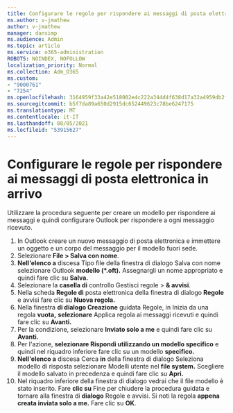 ```yaml
---
title: Configurare le regole per rispondere ai messaggi di posta elettronica in arrivo
ms.author: v-jmathew
author: v-jmathew
manager: dansimp
ms.audience: Admin
ms.topic: article
ms.service: o365-administration
ROBOTS: NOINDEX, NOFOLLOW
localization_priority: Normal
ms.collection: Adm_O365
ms.custom:
- "9000761"
- "7254"
ms.openlocfilehash: 3164959f33a42e518002e4c222a344d4f638d17a32a4959db2f903ce5cb14d81
ms.sourcegitcommit: b5f7da89a650d2915dc652449623c78be6247175
ms.translationtype: MT
ms.contentlocale: it-IT
ms.lasthandoff: 08/05/2021
ms.locfileid: "53915627"
---
```

# <a name="set-up-rules-to-reply-to-incoming-emails"></a>Configurare le regole per rispondere ai messaggi di posta elettronica in arrivo

Utilizzare la procedura seguente per creare un modello per rispondere ai messaggi e quindi configurare Outlook per rispondere a ogni messaggio ricevuto.

1. In Outlook creare un nuovo messaggio di posta elettronica e immettere un oggetto e un corpo del messaggio per il modello fuori sede.
2. Selezionare **File > Salva con nome**.
3. **Nell'elenco a** discesa Tipo  file della finestra di dialogo Salva con nome selezionare Outlook **modello (*.oft).** Assegnargli un nome appropriato e quindi fare clic su **Salva.**
4. Selezionare la **casella di** controllo Gestisci regole  >  **& avvisi**.
5. Nella scheda **Regole di** posta elettronica della finestra di dialogo **Regole** e avvisi fare clic su **Nuova regola.**
6. Nella finestra **di dialogo Creazione** guidata Regole, in Inizia da una regola **vuota,** **selezionare** Applica regola ai messaggi ricevuti e quindi fare clic su **Avanti.**
7. Per la condizione, selezionare **Inviato solo a me** e quindi fare clic su **Avanti.**
8. Per l'azione, **selezionare Rispondi utilizzando un modello specifico** e quindi nel riquadro inferiore fare clic su un modello **specifico.**
9. **Nell'elenco a** discesa Cerca **in** della finestra di dialogo Seleziona modello di risposta selezionare Modelli utente nel **file system.** Scegliere il modello salvato in precedenza e quindi fare clic su **Apri.**
10. Nel riquadro inferiore della finestra di dialogo vedrai che il file modello è stato inserito. Fare **clic su** Fine per chiudere la procedura guidata e tornare alla finestra di **dialogo** Regole e avvisi. Si noti la regola **appena creata inviata solo a me.** Fare clic su **OK**.
